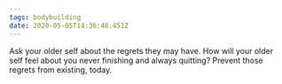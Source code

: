 ```yaml
---
tags: bodybuilding
date: 2020-05-05T14:36:48.451Z
---
```


Ask your older self about the regrets they may have.
How will your older self feel about you never finishing and always quitting?
Prevent those regrets from existing, today.
